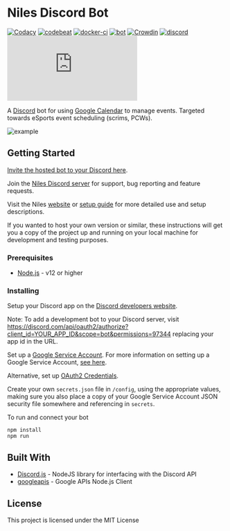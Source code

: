 # Niles Discord Bot
[![Codacy](https://img.shields.io/codacy/grade/42ad70ef7e0842da99a2176d5684e0a3)](https://www.codacy.com/gh/niles-bot/niles/dashboard)
[![codebeat](https://codebeat.co/badges/e8acc280-9217-4e06-8085-79bc31f8f45c)](https://codebeat.co/projects/github-com-niles-bot-niles-main)
[![docker-ci](https://img.shields.io/github/workflow/status/niles-bot/niles/docker-ci)](https://hub.docker.com/r/nilesbot/niles)
[![bot](https://img.shields.io/website?label=bot&url=https%3A%2F%2Fstatus.nilesbot.com)](https://niles.betteruptime.com)
[![Crowdin](https://badges.crowdin.net/niles/localized.svg)](https://crowdin.com/project/niles)
[![discord](https://img.shields.io/badge/discord-join-blue)](https://discord.gg/jNyntBn)
![node-current](https://img.shields.io/node/v/discord.js)

A [Discord](https://discord.com/) bot for using [Google Calendar](https://calendar.google.com) to manage events.
Targeted towards eSports event scheduling (scrims, PCWs).

![example](https://i.imgur.com/3yYK4QB.png)

## Getting Started

[Invite the hosted bot to your Discord here](https://discord.com/oauth2/authorize?permissions=97344&scope=bot&client_id=320434122344366082).

Join the [Niles Discord server](https://discord.gg/jNyntBn) for support, bug reporting and feature requests.

Visit the Niles [website](https://nilesbot.com/) or [setup guide](https://nilesbot.com/start) for more detailed use and setup descriptions.

If you wanted to host your own version or similar, these instructions will get you a copy of the project up and running on your local machine for development and testing purposes.

### Prerequisites

* [Node.js](https://nodejs.org/) - v12 or higher

### Installing

Setup your Discord app on the [Discord developers website](https://discord.com/developers/applications/me).

Note: To add a development bot to your Discord server, visit https://discord.com/api/oauth2/authorize?client_id=YOUR_APP_ID&scope=bot&permissions=97344 replacing your app id in the URL.

Set up a [Google Service Account](https://developers.google.com/identity/protocols/OAuth2ServiceAccount).
For more information on setting up a Google Service Account, [see here](https://github.com/yuhong90/node-google-calendar/wiki#setup-service-accounts).

Alternative, set up [OAuth2 Credentials](https://support.google.com/cloud/answer/6158849).

Create your own `secrets.json` file in `/config`, using the appropriate values, making sure you also place a copy of your Google Service Account JSON security file somewhere and referencing in `secrets`.

To run and connect your bot

```
npm install
npm run
```

## Built With

* [Discord.js](https://github.com/discordjs/discord.js) - NodeJS library for interfacing with the Discord API
* [googleapis](https://www.npmjs.com/package/googleapis) - Google APIs Node.js Client

## License

This project is licensed under the MIT License
